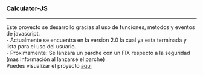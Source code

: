 ### Calculator-JS
<hr>
Este proyecto se desarrollo gracias al uso de funciones, metodos y eventos de javascript.
<br>
- Actualmente se encuentra en la version 2.0 la cual ya esta terminada y lista para el uso del usuario.
<br>
- Proximamente: Se lanzara un parche con un FIX respecto a la seguridad (mas información al lanzarse el parche)
<br>
Puedes visualizar el proyecto <a href="https://crooks2k.github.io/Calculator-JS/">aqui</a>
